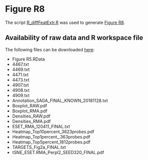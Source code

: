 # Figure R8
The script [R_diffFeatExtr.R](./R_diffFeatExtr.R) was used to generate [Figure R8](./Figure%20R8.png).

## Availability of raw data and R workspace file

The following files can be downloaded [here](https://owncloud.gwdg.de/index.php/s/ygTS0bOs4KfuH7d):
*	Figure R5.RData
*	4467.txt
*	4469.txt
*	4471.txt
*	4473.txt
*	4907.txt
*	4908.txt
*	4909.txt
*	Annotation_SAGA_FINAL_KNOWN_20181128.txt
*	Boxplot_RAW.pdf
*	Boxplot_RMA.pdf
*	Densities_RAW.pdf
*	Densities_RMA.pdf
*	ESET_RMA_120411_FINAL.txt
*	Heatmap_Top10percent_3623probes.pdf
*	Heatmap_Top1percent_.363probes.pdf
*	Heatmap_Top5percent_1812probes.pdf
*	TARGETS_Fig2a_FINAL.txt
*	tSNE_ESET.RMA_Perpl2_SEED320_FINAL.pdf
